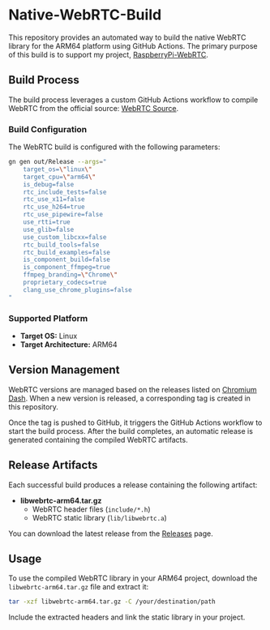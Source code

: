 # Native-WebRTC-Build

This repository provides an automated way to build the native WebRTC library for the ARM64 platform using GitHub Actions. The primary purpose of this build is to support my project, [RaspberryPi-WebRTC](https://github.com/TzuHuanTai/RaspberryPi-WebRTC).

## Build Process

The build process leverages a custom GitHub Actions workflow to compile WebRTC from the official source: [WebRTC Source](https://webrtc.googlesource.com/src).

### Build Configuration

The WebRTC build is configured with the following parameters:

```sh
gn gen out/Release --args="
    target_os=\"linux\"
    target_cpu=\"arm64\"
    is_debug=false
    rtc_include_tests=false
    rtc_use_x11=false
    rtc_use_h264=true
    rtc_use_pipewire=false
    use_rtti=true
    use_glib=false
    use_custom_libcxx=false
    rtc_build_tools=false
    rtc_build_examples=false
    is_component_build=false
    is_component_ffmpeg=true
    ffmpeg_branding=\"Chrome\"
    proprietary_codecs=true
    clang_use_chrome_plugins=false
"
```

### Supported Platform

- **Target OS:** Linux
- **Target Architecture:** ARM64

## Version Management

WebRTC versions are managed based on the releases listed on [Chromium Dash](https://chromiumdash.appspot.com/branches). When a new version is released, a corresponding tag is created in this repository.

Once the tag is pushed to GitHub, it triggers the GitHub Actions workflow to start the build process. After the build completes, an automatic release is generated containing the compiled WebRTC artifacts.

## Release Artifacts

Each successful build produces a release containing the following artifact:

- **libwebrtc-arm64.tar.gz**
  - WebRTC header files (`include/*.h`)
  - WebRTC static library (`lib/libwebrtc.a`)

You can download the latest release from the [Releases](https://github.com/TzuHuanTai/Native-WebRTC-Build/releases) page.

## Usage

To use the compiled WebRTC library in your ARM64 project, download the `libwebrtc-arm64.tar.gz` file and extract it:

```sh
tar -xzf libwebrtc-arm64.tar.gz -C /your/destination/path
```

Include the extracted headers and link the static library in your project.



